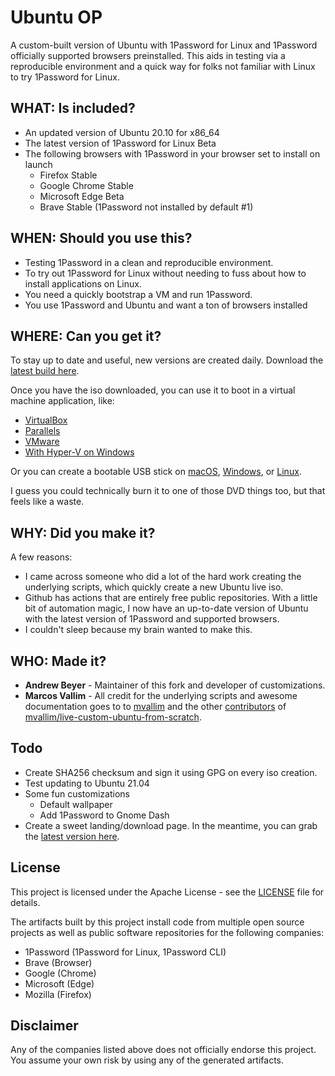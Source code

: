 # Ubuntu OP

A custom-built version of Ubuntu with 1Password for Linux and 1Password officially supported browsers preinstalled. This aids in testing via a reproducible environment and a quick way for folks not familiar with Linux to try 1Password for Linux.

## WHAT: Is included?

- An updated version of Ubuntu 20.10 for x86_64
- The latest version of 1Password for Linux Beta
- The following browsers with 1Password in your browser set to install on launch
  - Firefox Stable
  - Google Chrome Stable
  - Microsoft Edge Beta
  - Brave Stable (1Password not installed by default #1)

## WHEN: Should you use this?

- Testing 1Password in a clean and reproducible environment.
- To try out 1Password for Linux without needing to fuss about how to install applications on Linux.
- You need a quickly bootstrap a VM and run 1Password.
- You use 1Password and Ubuntu and want a ton of browsers installed

## WHERE: Can you get it?

To stay up to date and useful, new versions are created daily. Download the [latest build here](https://1pw.dev/download/ubuntu-op-amd64-latest.iso).

Once you have the iso downloaded, you can use it to boot in a virtual machine application, like:

- [VirtualBox](https://www.virtualbox.org/)
- [Parallels](https://www.parallels.com)
- [VMware](https://www.vmware.com/products/workstation-pro.html)
- [With Hyper-V on Windows](https://docs.microsoft.com/en-us/virtualization/hyper-v-on-windows/quick-start/quick-create-virtual-machine)

Or you can create a bootable USB stick on [macOS](https://ubuntu.com/tutorials/create-a-usb-stick-on-macos#1-overview), [Windows](https://ubuntu.com/tutorials/create-a-usb-stick-on-windows#1-overview), or [Linux](https://ubuntu.com/tutorials/create-a-usb-stick-on-ubuntu#1-overview).

I guess you could technically burn it to one of those DVD things too, but that feels like a waste.

## WHY: Did you make it?

A few reasons:

- I came across someone who did a lot of the hard work creating the underlying scripts, which quickly create a new Ubuntu live iso.
- Github has actions that are entirely free public repositories. With a little bit of automation magic, I now have an up-to-date version of Ubuntu with the latest version of 1Password and supported browsers.
- I couldn't sleep because my brain wanted to make this.

## WHO: Made it?

- **Andrew Beyer** - Maintainer of this fork and developer of customizations.
- **Marcos Vallim** - All credit for the underlying scripts and awesome documentation goes to to [mvallim](https://github.com/mvallim) and the other [contributors](https://github.com/mvallim/live-custom-ubuntu-from-scratch/blob/master/CONTRIBUTORS.txt) of [mvallim/live-custom-ubuntu-from-scratch](https://github.com/mvallim/live-custom-ubuntu-from-scratch).

## Todo

- Create SHA256 checksum and sign it using GPG on every iso creation.
- Test updating to Ubuntu 21.04
- Some fun customizations
  - Default wallpaper
  - Add 1Password to Gnome Dash
- Create a sweet landing/download page. In the meantime, you can grab the [latest version here](https://1pw.dev/download/ubuntu-op-latest.iso).

## License

This project is licensed under the Apache License - see the [LICENSE](LICENSE) file for details.

The artifacts built by this project install code from multiple open source projects as well as public software repositories for the following companies:

- 1Password (1Password for Linux, 1Password CLI)
- Brave (Browser)
- Google (Chrome)
- Microsoft (Edge)
- Mozilla (Firefox)

## Disclaimer

Any of the companies listed above does not officially endorse this project. You assume your own risk by using any of the generated artifacts.
